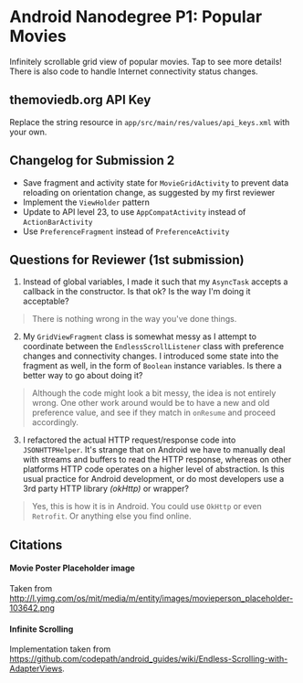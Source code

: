 # Android Nanodegree P1: Popular Movies
Infinitely scrollable grid view of popular movies. Tap to see more details! There is also code to handle Internet connectivity status changes.

## themoviedb.org API Key
Replace the string resource in `app/src/main/res/values/api_keys.xml` with your own.

## Changelog for Submission 2

* Save fragment and activity state for `MovieGridActivity` to prevent data reloading on orientation change, as suggested by my first reviewer
* Implement the `ViewHolder` pattern
* Update to API level 23, to use `AppCompatActivity` instead of `ActionBarActivity`
* Use `PreferenceFragment` instead of `PreferenceActivity`

## Questions for Reviewer (1st submission)
1. Instead of global variables, I made it such that my `AsyncTask` accepts a callback in the constructor. Is that ok? Is the way I'm doing it acceptable?
 > There is nothing wrong in the way you've done things.

2. My `GridViewFragment` class is somewhat messy as I attempt to coordinate between the `EndlessScrollListener` class with preference changes and connectivity changes. I introduced some state into the fragment as well, in the form of `Boolean` instance variables. Is there a better way to go about doing it?
 > Although the code might look a bit messy, the idea is not entirely wrong. One other work around would be to have a new and old preference value, and see if they match in `onResume` and proceed accordingly.

3. I refactored the actual HTTP request/response code into `JSONHTTPHelper`. It's strange that on Android we have to manually deal with streams and buffers to read the HTTP response, whereas on other platforms HTTP code operates on a higher level of abstraction. Is this usual practice for Android development, or do most developers use a 3rd party HTTP library _(okHttp)_ or wrapper?
 > Yes, this is how it is in Android. You could use `OkHttp` or even `Retrofit`. Or anything else you find online.

## Citations
#### Movie Poster Placeholder image
Taken from http://l.yimg.com/os/mit/media/m/entity/images/movieperson_placeholder-103642.png

#### Infinite Scrolling
Implementation taken from https://github.com/codepath/android_guides/wiki/Endless-Scrolling-with-AdapterViews.